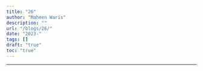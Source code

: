 ```yaml
---
title: "26"
author: "Maheen Waris"
description: ""
url: "/blogs/26/"
date: "2023-"
tags: []
draft: "true"
toc: "true"
---
```




---